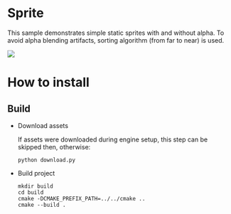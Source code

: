 # Sprite

This sample demonstrates simple static sprites with and without alpha. To avoid alpha blending artifacts, sorting algorithm (from far to near) is used.

![](https://media.giphy.com/media/0tzpThYXGigkLVKleW/giphy.gif)

# How to install

## Build

- Download assets

  If assets were downloaded during engine setup, this step can be skipped then, otherwise:
  ```
  python download.py
  ```
- Build project
  ```
  mkdir build
  cd build
  cmake -DCMAKE_PREFIX_PATH=../../cmake ..
  cmake --build .
  ```